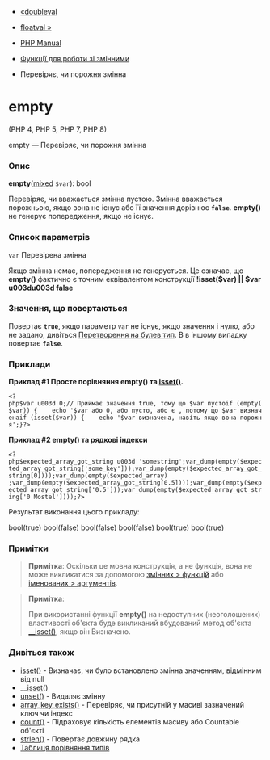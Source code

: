 - [«doubleval](function.doubleval.md)
- [floatval »](function.floatval.md)

- [PHP Manual](index.md)
- [Функції для роботи зі змінними](ref.var.md)
- Перевіряє, чи порожня змінна

# empty

(PHP 4, PHP 5, PHP 7, PHP 8)

empty — Перевіряє, чи порожня змінна

### Опис

**empty**([mixed](language.types.declarations.md#language.types.declarations.mixed)
`$var`): bool

Перевіряє, чи вважається змінна пустою. Змінна вважається порожньою,
якщо вона не існує або її значення дорівнює **`false`**. **empty()** не
генерує попередження, якщо не існує.

### Список параметрів

`var`
Перевірена змінна

Якщо змінна немає, попередження не генерується. Це
означає, що **empty()** фактично є точним еквівалентом
конструкції **!isset($var) \|\| $var u003du003d false**

### Значення, що повертаються

Повертає **`true`**, якщо параметр `var` не існує, якщо значення
і нулю, або не задано, дивіться [Перетворення на булев тип](language.types.boolean.md#language.types.boolean.casting). В
в іншому випадку повертає **`false`**.

### Приклади

**Приклад #1 Просте порівняння **empty()** та
[isset()](function.isset.md).**

` <?php$var u003d 0;// Приймає значення true, тому що $var пустоif (empty($var)) {    echo '$var або 0, або пусто, або є , потому що $var визначенаif (isset($var)) {    echo '$var визначена, навіть якщо вона порожня';}?> `

**Приклад #2 **empty()** та рядкові індекси**

` <?php$expected_array_got_string u003d 'somestring';var_dump(empty($expected_array_got_string['some_key']));var_dump(empty($expected_array_got_string[0])));var_dump(empty($expected_array) ;var_dump(empty($expected_array_got_string[0.5])));var_dump(empty($expected_array_got_string['0.5']));var_dump(empty($expected_array_got_string['0 Mostel'])));?> `

Результат виконання цього прикладу:

bool(true)
bool(false)
bool(false)
bool(false)
bool(true)
bool(true)

### Примітки

> **Примітка**: Оскільки це мовна конструкція, а не функція, вона
> не може викликатися за допомогою [змінних > функцій](functions.variable-functions.md) або [іменованих > аргументів](functions.arguments.md#functions.named-arguments).

> **Примітка**:
>
> При використанні функції **empty()** на недоступних (неоголошених)
> властивості об'єкта буде викликаний вбудований метод об'єкта
> [\_\_isset()](language.oop5.overloading.md#object.isset), якщо він
> Визначено.

### Дивіться також

- [isset()](function.isset.md) - Визначає, чи було встановлено
змінна значенням, відмінним від null
- [\_\_isset()](language.oop5.overloading.md#object.isset)
- [unset()](function.unset.md) - Видаляє змінну
- [array_key_exists()](function.array-key-exists.md) - Перевіряє,
чи присутній у масиві зазначений ключ чи індекс
- [count()](function.count.md) - Підраховує кількість елементів
масиву або Countable об'єкті
- [strlen()](function.strlen.md) - Повертає довжину рядка
- [Таблиця порівняння типів](types.comparisons.md)
